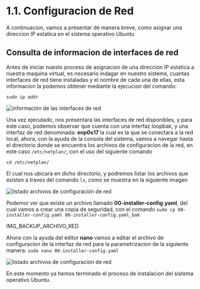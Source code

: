 # 1.1. Configuracion de Red 
A continuacion, vamos a presentar de manera breve, como asignar una direccion IP estatica en el sistema operativo Ubuntu

## Consulta de informacion de interfaces de red

Antes de iniciar nuesto proceso de asignacion de una direccion IP estatica a nuestra maquina virtual, es necesario indagar en nuestro sistema, cuantas interfaces de red tiene instaladas y el nombre de cada una de ellas, esta informacion la podemos obtener mediante la ejecucion del comando: 

```sudo ip addr```

![información de las interfaces de red](https://github.com/hernandopena/Wazuh/blob/8426080e775bb4f0b0c31403d0a7da1b2abd5300/1.%20Instalaci%C3%B3n%20Ubuntu%2022.10/imagenes/informacion_interfaces.jpg)

Una vez ejecutado, nos presentara las interfaces de red disponibles, y para este caso, podemos observar que cuenta con una interfaz loopbak, y una interfaz de red denominada: **enp0s17** la cual es la que se conectara a la red local, ahora, con la ayuda de la consola del sistema, vamos a navegar hasta el directorio donde se encuentra los archivos de configuracion de la red, en este caso ```/etc/netplan/```, con el uso del siguiente comando

```cd /etc/netplan/```

El cual nos ubicara en dicho directorio, y podremos listar los archivos que existen a traves del comando ```ls```, como se muestra en la siguiente imagen

![listado archivos de configuración de red](https://github.com/hernandopena/Wazuh/blob/8426080e775bb4f0b0c31403d0a7da1b2abd5300/1.%20Instalaci%C3%B3n%20Ubuntu%2022.10/imagenes/ruta_configuracion_red.jpg)

Podemor ver que existe un archivo llamado **00-installer-config.yaml**, del cual vamos a crear una copia de seguridad, con el comando ```sudo cp 00-installer-config.yaml 00-installer-config.yaml_bak```

IMG_BACKUP_ARCHIVO_RED

Ahora con la ayuda del editor **nano** vamos a editar el archivo de configuracion de la interfaz de red para la parametrizacion de la siguiente manera: ```sudo nano 00-installer-config.yaml```




![listado archivos de configuración de red](https://github.com/hernandopena/Wazuh/blob/8426080e775bb4f0b0c31403d0a7da1b2abd5300/1.%20Instalaci%C3%B3n%20Ubuntu%2022.10/imagenes/ruta_configuracion_red.jpg)

En este momento ya hemos terminado el proceso de instalacion del sistema operativo Ubuntu.
